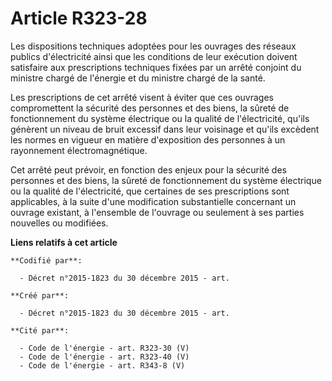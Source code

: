 # Article R323-28

Les dispositions techniques adoptées pour les ouvrages des réseaux publics d'électricité ainsi que les conditions de leur
exécution doivent satisfaire aux prescriptions techniques fixées par un arrêté conjoint du ministre chargé de l'énergie et du
ministre chargé de la santé.

Les prescriptions de cet arrêté visent à éviter que ces ouvrages compromettent la sécurité des personnes et des biens, la
sûreté de fonctionnement du système électrique ou la qualité de l'électricité, qu'ils génèrent un niveau de bruit excessif
dans leur voisinage et qu'ils excèdent les normes en vigueur en matière d'exposition des personnes à un rayonnement
électromagnétique.

Cet arrêté peut prévoir, en fonction des enjeux pour la sécurité des personnes et des biens, la sûreté de fonctionnement du
système électrique ou la qualité de l'électricité, que certaines de ses prescriptions sont applicables, à la suite d'une
modification substantielle concernant un ouvrage existant, à l'ensemble de l'ouvrage ou seulement à ses parties nouvelles ou
modifiées.

**Liens relatifs à cet article**

	**Codifié par**:

	  - Décret n°2015-1823 du 30 décembre 2015 - art.

	**Créé par**:

	  - Décret n°2015-1823 du 30 décembre 2015 - art.

	**Cité par**:

	  - Code de l'énergie - art. R323-30 (V)
	  - Code de l'énergie - art. R323-40 (V)
	  - Code de l'énergie - art. R343-8 (V)
